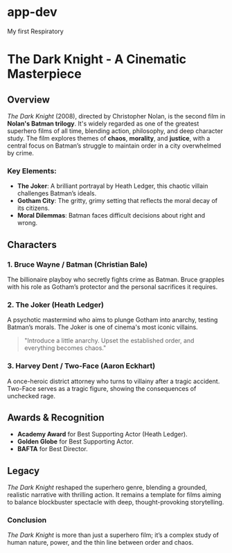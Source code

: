 # app-dev
My first Respiratory

# The Dark Knight - A Cinematic Masterpiece

## Overview
*The Dark Knight* (2008), directed by Christopher Nolan, is the second film in **Nolan's Batman trilogy**. It's widely regarded as one of the greatest superhero films of all time, blending action, philosophy, and deep character study. The film explores themes of **chaos**, **morality**, and **justice**, with a central focus on Batman’s struggle to maintain order in a city overwhelmed by crime.

### Key Elements:
- **The Joker**: A brilliant portrayal by Heath Ledger, this chaotic villain challenges Batman’s ideals.
- **Gotham City**: The gritty, grimy setting that reflects the moral decay of its citizens.
- **Moral Dilemmas**: Batman faces difficult decisions about right and wrong.

## Characters

### 1. **Bruce Wayne / Batman (Christian Bale)**  
The billionaire playboy who secretly fights crime as Batman. Bruce grapples with his role as Gotham’s protector and the personal sacrifices it requires.

### 2. **The Joker (Heath Ledger)**  
A psychotic mastermind who aims to plunge Gotham into anarchy, testing Batman’s morals. The Joker is one of cinema's most iconic villains.

> "Introduce a little anarchy. Upset the established order, and everything becomes chaos."

### 3. **Harvey Dent / Two-Face (Aaron Eckhart)**  
A once-heroic district attorney who turns to villainy after a tragic accident. Two-Face serves as a tragic figure, showing the consequences of unchecked rage.

## Awards & Recognition
- **Academy Award** for Best Supporting Actor (Heath Ledger).
- **Golden Globe** for Best Supporting Actor.
- **BAFTA** for Best Director.

## Legacy
*The Dark Knight* reshaped the superhero genre, blending a grounded, realistic narrative with thrilling action. It remains a template for films aiming to balance blockbuster spectacle with deep, thought-provoking storytelling.

### Conclusion
*The Dark Knight* is more than just a superhero film; it’s a complex study of human nature, power, and the thin line between order and chaos.
